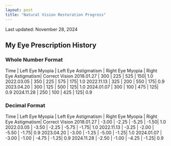 ```yaml
---
layout: post
title: "Natural Vision Restoration Progress"
---
```


Last updated: November 28, 2024

## My Eye Prescription History

### Whole Number Format

Time | Left Eye Myopia | Left Eye Astigmatism | Right Eye Myopia | Right Eye Astigmatism| Correct Vision
2018.01.27 | 300 | 225 | 525 | 150| 1.0
2022.03.05 | 350 | 225 | 575 | 175| 1.0
2022.11.13 | 325 | 200 | 550 | 175| 0.9
2023.04.20 | 300 | 125 | 500 | 125| 1.0
2024.01.07 | 300 | 100 | 475 | 125| 0.9
2024.11.28 | 250 | 100 | 425 | 125| 0.9

### Decimal Format

Time | Left Eye Myopia | Left Eye Astigmatism | Right Eye Myopia | Right Eye Astigmatism| Correct Vision
2018.01.27 | -3.00 | -2.25 | -5.25 | -1.50| 1.0
2022.03.05 | -3.50 | -2.25 | -5.75 | -1.75| 1.0
2022.11.13 | -3.25 | -2.00 | -5.50 | -1.75| 0.9
2023.04.20 | -3.00 | -1.25 | -5.00 | -1.25| 1.0
2024.01.07 | -3.00 | -1.00 | -4.75 | -1.25| 0.9
2024.11.28 | -2.50 | -1.00 | -4.25 | -1.25| 0.9

